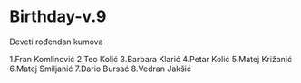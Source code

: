 # Birthday-v.9
Deveti rođendan kumova

1.Fran Komlinović
2.Teo Kolić
3.Barbara Klarić
4.Petar Kolić
5.Matej Križanić
6.Matej Smiljanić
7.Dario Bursać
8.Vedran Jakšić
